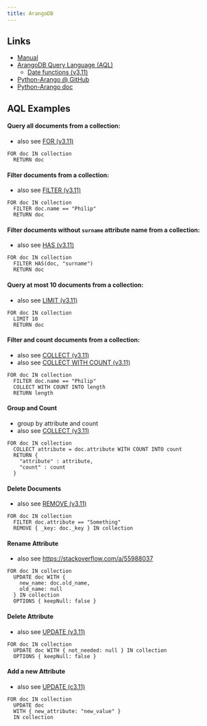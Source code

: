 ```yaml
---
title: ArangoDB
---
```


## Links
- [Manual](https://www.arangodb.com/docs/stable/)
- [ArangoDB Query Language (AQL)](https://www.arangodb.com/docs/stable/aql/)
  - [Date functions (v3.11)](https://www.arangodb.com/docs/3.11/aql/functions-date.html)
- [Python-Arango @ GitHub](https://github.com/ArangoDB-Community/python-arango)
- [Python-Arango doc](https://docs.python-arango.com/en/main/)

## AQL Examples
#### Query all documents from a collection:
- also see [FOR (v3.11)](https://www.arangodb.com/docs/3.11/aql/operations-for.html)
```text
FOR doc IN collection
  RETURN doc
```

#### Filter documents from a collection:
- also see [FILTER (v3.11)](https://www.arangodb.com/docs/3.11/aql/operations-filter.html)
```text
FOR doc IN collection
  FILTER doc.name == "Philip"
  RETURN doc
```

#### Filter documents without `surname` attribute name from a collection:
- also see [HAS (v3.11)](https://www.arangodb.com/docs/3.11/aql/functions-document.html#has)
```text
FOR doc IN collection
  FILTER HAS(doc, "surname")
  RETURN doc
```

#### Query at most 10 documents from a collection:
- also see [LIMIT (v3.11)](https://www.arangodb.com/docs/3.11/aql/operations-limit.html)
```text
FOR doc IN collection
  LIMIT 10
  RETURN doc
```

#### Filter and count documents from a collection:
- also see [COLLECT (v3.11)](https://www.arangodb.com/docs/3.11/aql/operations-collect.html)
- also see [COLLECT WITH COUNT (v3.11)](https://www.arangodb.com/docs/3.11/aql/operations-collect.html#group-length-calculation)
```text
FOR doc IN collection
  FILTER doc.name == "Philip"
  COLLECT WITH COUNT INTO length
  RETURN length
```

#### Group and Count
- group by attribute and count
- also see [COLLECT (v3.11)](https://www.arangodb.com/docs/3.11/aql/operations-collect.html)
```text
FOR doc IN collection
  COLLECT attribute = doc.attribute WITH COUNT INTO count
  RETURN {
    "attribute" : attribute,
    "count" : count
  }
```

#### Delete Documents
- also see [REMOVE (v3.11)](https://docs.arangodb.com/3.11/aql/high-level-operations/remove/)
```text
FOR doc IN collection
  FILTER doc.attribute == "Something"
  REMOVE { _key: doc._key } IN collection
```

#### Rename Attribute
- also see https://stackoverflow.com/a/55988037
```text
FOR doc IN collection
  UPDATE doc WITH {
    new_name: doc.old_name,
    old_name: null
  } IN collection
  OPTIONS { keepNull: false }
```

#### Delete Attribute
- also see [UPDATE (v3.11)](https://www.arangodb.com/docs/stable/aql/operations-update.html#keepnull)
```text
FOR doc IN collection
  UPDATE doc WITH { not_needed: null } IN collection
  OPTIONS { keepNull: false }
```

#### Add a new Attribute
- also see [UPDATE (c3.11)](https://www.arangodb.com/docs/stable/aql/operations-update.html)
```text
FOR doc IN collection
  UPDATE doc
  WITH { new_attribute: "new_value" } 
  IN collection
```
